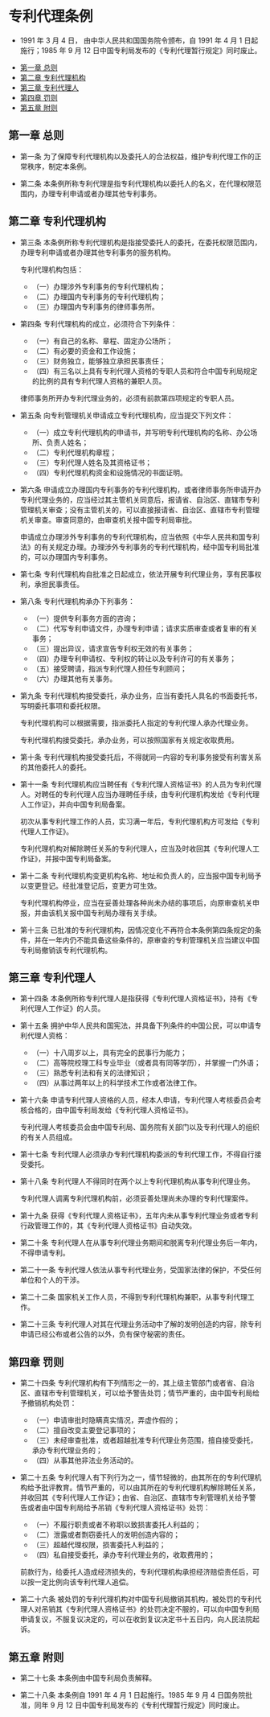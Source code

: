 # 专利代理条例

- 1991 年 3 月 4 日， 由中华人民共和国国务院令颁布，自 1991 年 4 月 1 日起施行；1985 年 9 月 12 日中国专利局发布的《专利代理暂行规定》同时废止。

<!-- vim-markdown-toc GFM -->

- [第一章 总则](#第一章-总则)
- [第二章 专利代理机构](#第二章-专利代理机构)
- [第三章 专利代理人](#第三章-专利代理人)
- [第四章 罚则](#第四章-罚则)
- [第五章 附则](#第五章-附则)

<!-- vim-markdown-toc -->

## 第一章 总则

- 第一条 为了保障专利代理机构以及委托人的合法权益，维护专利代理工作的正常秩序，制定本条例。

- 第二条 本条例所称专利代理是指专利代理机构以委托人的名义，在代理权限范围内，办理专利申请或者办理其他专利事务。

## 第二章 专利代理机构

- 第三条 本条例所称专利代理机构是指接受委托人的委托，在委托权限范围内，办理专利申请或者办理其他专利事务的服务机构。

  专利代理机构包括：

  - （一）办理涉外专利事务的专利代理机构；
  - （二）办理国内专利事务的专利代理机构；
  - （三）办理国内专利事务的律师事务所。

- 第四条 专利代理机构的成立，必须符合下列条件：

  - （一）有自己的名称、章程、固定办公场所；
  - （二）有必要的资金和工作设施；
  - （三）财务独立，能够独立承担民事责任；
  - （四）有三名以上具有专利代理人资格的专职人员和符合中国专利局规定的比例的具有专利代理人资格的兼职人员。

  律师事务所开办专利代理业务的，必须有前款第四项规定的专职人员。

- 第五条 向专利管理机关申请成立专利代理机构，应当提交下列文件：

  - （一）成立专利代理机构的申请书，并写明专利代理机构的名称、办公场所、负责人姓名；
  - （二）专利代理机构章程；
  - （三）专利代理人姓名及其资格证书；
  - （四）专利代理机构资金和设施情况的书面证明。

- 第六条 申请成立办理国内专利事务的专利代理机构，或者律师事务所申请开办专利代理业务的，应当经过其主管机关同意后，报请省、自治区、直辖市专利管理机关审查；没有主管机关的，可以直接报请省、自治区、直辖市专利管理机关审查。审查同意的，由审查机关报中国专利局审批。

  申请成立办理涉外专利事务的专利代理机构，应当依照《中华人民共和国专利法》的有关规定办理。办理涉外专利事务的专利代理机构，经中国专利局批准的，可以办理国内专利事务。

- 第七条 专利代理机构自批准之日起成立，依法开展专利代理业务，享有民事权利，承担民事责任。

- 第八条 专利代理机构承办下列事务：

  - （一）提供专利事务方面的咨询；
  - （二）代写专利申请文件，办理专利申请；请求实质审查或者复审的有关事务；
  - （三）提出异议，请求宣告专利权无效的有关事务；
  - （四）办理专利申请权、专利权的转让以及专利许可的有关事务；
  - （五）接受聘请，指派专利代理人担任专利顾问；
  - （六）办理其他有关事务。

- 第九条 专利代理机构接受委托，承办业务，应当有委托人具名的书面委托书，写明委托事项和委托权限。

  专利代理机构可以根据需要，指派委托人指定的专利代理人承办代理业务。

  专利代理机构接受委托，承办业务，可以按照国家有关规定收取费用。

- 第十条 专利代理机构接受委托后，不得就同一内容的专利事务接受有利害关系的其他委托人的委托。

- 第十一条 专利代理机构应当聘任有《专利代理人资格证书》的人员为专利代理人。对聘任的专利代理人应当办理聘任手续，由专利代理机构发给《专利代理人工作证》，并向中国专利局备案。

  初次从事专利代理工作的人员，实习满一年后，专利代理机构方可发给《专利代理人工作证》。

  专利代理机构对解除聘任关系的专利代理人，应当及时收回其《专利代理人工作证》，并报中国专利局备案。

- 第十二条 专利代理机构变更机构名称、地址和负责人的，应当报中国专利局予以变更登记。经批准登记后，变更方可生效。

  专利代理机构停业，应当在妥善处理各种尚未办结的事项后，向原审查机关申报，并由该机关报中国专利局办理有关手续。

- 第十三条 已批准的专利代理机构，因情况变化不再符合本条例第四条规定的条件，并在一年内仍不能具备这些条件的，原审查的专利管理机关应当建议中国专利局撤销该专利代理机构。

## 第三章 专利代理人

- 第十四条 本条例所称专利代理人是指获得《专利代理人资格证书》，持有《专利代理人工作证》的人员。

- 第十五条 拥护中华人民共和国宪法，并具备下列条件的中国公民，可以申请专利代理人资格：

  - （一）十八周岁以上，具有完全的民事行为能力；
  - （二）高等院校理工科专业毕业（或者具有同等学历），并掌握一门外语；
  - （三）熟悉专利法和有关的法律知识；
  - （四）从事过两年以上的科学技术工作或者法律工作。

- 第十六条 申请专利代理人资格的人员，经本人申请，专利代理人考核委员会考核合格的，由中国专利局发给《专利代理人资格证书》。

  专利代理人考核委员会由中国专利局、国务院有关部门以及专利代理人的组织的有关人员组成。

- 第十七条 专利代理人必须承办专利代理机构委派的专利代理工作，不得自行接受委托。

- 第十八条 专利代理人不得同时在两个以上专利代理机构从事专利代理业务。

  专利代理人调离专利代理机构前，必须妥善处理尚未办理的专利代理案件。

- 第十九条 获得《专利代理人资格证书》，五年内未从事专利代理业务或者专利行政管理工作的，其《专利代理人资格证书》自动失效。

- 第二十条 专利代理人在从事专利代理业务期间和脱离专利代理业务后一年内，不得申请专利。

- 第二十一条 专利代理人依法从事专利代理业务，受国家法律的保护，不受任何单位和个人的干涉。

- 第二十二条 国家机关工作人员，不得到专利代理机构兼职，从事专利代理工作。

- 第二十三条 专利代理人对其在代理业务活动中了解的发明创造的内容，除专利申请已经公布或者公告的以外，负有保守秘密的责任。

## 第四章 罚则

- 第二十四条 专利代理机构有下列情形之一的，其上级主管部门或者省、自治区、直辖市专利管理机关，可以给予警告处罚；情节严重的，由中国专利局给予撤销机构处罚：

  - （一）申请审批时隐瞒真实情况，弄虚作假的；
  - （二）擅自改变主要登记事项的；
  - （三）未经审查批准，或者超越批准专利代理业务范围，擅自接受委托，承办专利代理业务的；
  - （四）从事其他非法业务活动的。

- 第二十五条 专利代理人有下列行为之一，情节轻微的，由其所在的专利代理机构给予批评教育。情节严重的，可以由其所在的专利代理机构解除聘任关系，并收回其《专利代理人工作证》；由省、自治区、直辖市专利管理机关给予警告或者由中国专利局给予吊销《专利代理人资格证书》处罚：

  - （一）不履行职责或者不称职以致损害委托人利益的；
  - （二）泄露或者剽窃委托人的发明创造内容的；
  - （三）超越代理权限，损害委托人利益的；
  - （四）私自接受委托，承办专利代理业务的，收取费用的；

  前款行为，给委托人造成经济损失的，专利代理机构承担经济赔偿责任后，可以按一定比例向该专利代理人追偿。

- 第二十六条 被处罚的专利代理机构对中国专利局撤销其机构，被处罚的专利代理人对吊销其《专利代理人资格证书》的处罚决定不服的，可以向中国专利局申请复议，不服复议决定的，可以在收到复议决定书十五日内，向人民法院起诉。

## 第五章 附则

- 第二十七条 本条例由中国专利局负责解释。

- 第二十八条 本条例自 1991 年 4 月 1 日起施行。1985 年 9 月 4 日国务院批准，同年 9 月 12 日中国专利局发布的《专利代理暂行规定》同时废止。

